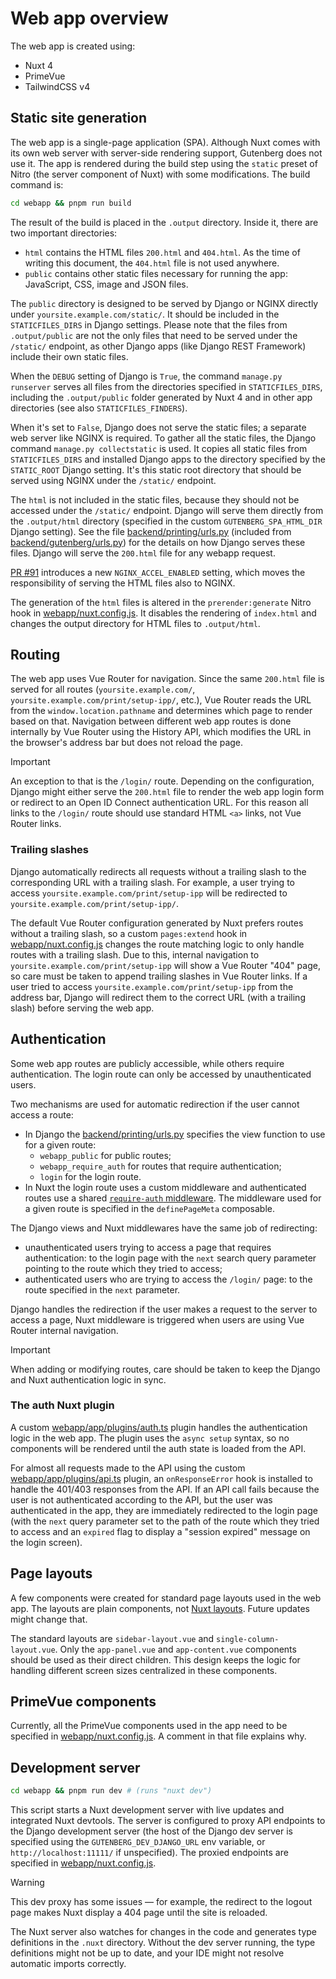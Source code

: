 # Web app overview

The web app is created using:

- Nuxt 4
- PrimeVue
- TailwindCSS v4

## Static site generation

The web app is a single-page application (SPA).
Although Nuxt comes with its own web server with server-side rendering support,
Gutenberg does not use it.
The app is rendered during the build step using the `static` preset of Nitro
(the server component of Nuxt) with some modifications.
The build command is:

```bash
cd webapp && pnpm run build
```

The result of the build is placed in the `.output` directory. Inside it,
there are two important directories:

- `html` contains the HTML files `200.html` and `404.html`. As the time of writing this document,
  the `404.html` file is not used anywhere.
- `public` contains other static files necessary for running the app: JavaScript, CSS, image and JSON files.

The `public` directory is designed to be served by Django or NGINX directly under `yoursite.example.com/static/`.
It should be included in the `STATICFILES_DIRS` in Django settings.
Please note that the files from `.output/public` are not the only files that need to be served under
the `/static/` endpoint, as other Django apps (like Django REST Framework) include their own static files.

When the `DEBUG` setting of Django is `True`, the command `manage.py runserver` serves all files from the
directories specified in `STATICFILES_DIRS`, including the `.output/public` folder generated by Nuxt 4
and in other app directories (see also `STATICFILES_FINDERS`).

When it's set to `False`, Django does not serve the static files; a separate web server like NGINX is required.
To gather all the static files, the Django command `manage.py collectstatic` is used.
It copies all static files from `STATICFILES_DIRS` and installed Django apps to the directory specified by
the `STATIC_ROOT` Django setting. It's this static root directory that should be served using NGINX under
the `/static/` endpoint.

The `html` is not included in the static files, because they should not be accessed under the `/static/` endpoint.
Django will serve them directly from the `.output/html` directory (specified in the custom `GUTENBERG_SPA_HTML_DIR`
Django setting).
See the file [backend/printing/urls.py](../../../backend/printing/urls.py) (included from
[backend/gutenberg/urls.py](../../../backend/gutenberg/urls.py)) for the details on how Django serves these files.
Django will serve the `200.html` file for any webapp request.

[PR #91](https://github.com/KSIUJ/gutenberg/pull/91) introduces a new `NGINX_ACCEL_ENABLED` setting,
which moves the responsibility of serving the HTML files also to NGINX.

The generation of the `html` files is altered in the `prerender:generate` Nitro hook in
[webapp/nuxt.config.js](../../../webapp/nuxt.config.ts). It disables the rendering of `index.html`
and changes the output directory for HTML files to `.output/html`.

## Routing
The web app uses Vue Router for navigation. Since the same `200.html` file is served for all routes
(`yoursite.example.com/`, `yoursite.example.com/print/setup-ipp/`, etc.), Vue Router reads the URL from the
`window.location.pathname` and determines which page to render based on that.
Navigation between different web app routes is done internally by Vue Router using the History API,
which modifies the URL in the browser's address bar but does not reload the page.

> [!IMPORTANT]
> An exception to that is the `/login/` route. Depending on the configuration, Django might either serve
> the `200.html` file to render the web app login form or redirect to an Open ID Connect authentication URL.
> For this reason all links to the `/login/` route should use standard HTML `<a>` links, not Vue Router links.

### Trailing slashes
Django automatically redirects all requests without a trailing slash to the corresponding URL with a trailing slash.
For example, a user trying to access `yoursite.example.com/print/setup-ipp` will be redirected to
`yoursite.example.com/print/setup-ipp/`.

The default Vue Router configuration generated by Nuxt prefers routes without a trailing slash,
so a custom `pages:extend` hook in [webapp/nuxt.config.js](../../../webapp/nuxt.config.ts) changes
the route matching logic to only handle routes with a trailing slash.
Due to this, internal navigation to `yoursite.example.com/print/setup-ipp` will show a Vue Router "404" page,
so care must be taken to append trailing slashes in Vue Router links.
If a user tried to access `yoursite.example.com/print/setup-ipp` from the address bar, Django will redirect
them to the correct URL (with a trailing slash) before serving the web app.

## Authentication
Some web app routes are publicly accessible, while others require authentication.
The login route can only be accessed by unauthenticated users.

Two mechanisms are used for automatic redirection if the user cannot access a route:
- In Django the [backend/printing/urls.py](../../../backend/printing/urls.py) specifies the view function to use
  for a given route:
  - `webapp_public` for public routes;
  - `webapp_require_auth` for routes that require authentication;
  - `login` for the login route.
- In Nuxt the login route uses a custom middleware and authenticated routes use a shared
  [`require-auth` middleware](../../../webapp/app/middleware/require-auth.ts).
  The middleware used for a given route is specified in the `definePageMeta` composable.

The Django views and Nuxt middlewares have the same job of redirecting:
- unauthenticated users trying to access a page that requires authentication:
  to the login page with the `next` search query parameter pointing to the route which they tried to access;
- authenticated users who are trying to access the `/login/` page:
  to the route specified in the `next` parameter.

Django handles the redirection if the user makes a request to the server to access a page,
Nuxt middleware is triggered when users are using Vue Router internal navigation.

> [!IMPORTANT]
> When adding or modifying routes, care should be taken to keep the Django and Nuxt authentication logic in sync.

### The auth Nuxt plugin
A custom [webapp/app/plugins/auth.ts](../../../webapp/app/plugins/auth.ts) plugin handles the authentication
logic in the web app. The plugin uses the `async setup` syntax, so no components will be rendered until the auth
state is loaded from the API.

For almost all requests made to the API using the custom [webapp/app/plugins/api.ts](../../../webapp/app/plugins/api.ts)
plugin, an `onResponseError` hook is installed to handle the 401/403 responses from the API.
If an API call fails because the user is not authenticated according to the API, but the user was authenticated
in the app, they are immediately redirected to the login page (with the `next` query parameter set to the path
of the route which they tried to access and an `expired` flag to display a "session expired" message on the login
screen).

## Page layouts
A few components were created for standard page layouts used in the web app. The layouts are plain components,
not [Nuxt layouts](https://nuxt.com/docs/4.x/guide/directory-structure/app/layouts). Future updates might change that.

The standard layouts are `sidebar-layout.vue` and `single-column-layout.vue`.
Only the `app-panel.vue` and `app-content.vue` components should be used as their direct children.
This design keeps the logic for handling different screen sizes centralized in these components.

## PrimeVue components
Currently, all the PrimeVue components used in the app need to be specified in
[webapp/nuxt.config.js](../../../webapp/nuxt.config.ts). A comment in that file explains why.

## Development server
```bash
cd webapp && pnpm run dev # (runs "nuxt dev")
```
This script starts a Nuxt development server with live updates and integrated Nuxt devtools.
The server is configured to proxy API endpoints to the Django development server
(the host of the Django dev server is specified using the `GUTENBERG_DEV_DJANGO_URL` env variable,
or `http://localhost:11111/` if unspecified).
The proxied endpoints are specified in [webapp/nuxt.config.js](../../../webapp/nuxt.config.ts).

> [!WARNING]
> This dev proxy has some issues — for example, the redirect to the logout page makes Nuxt display a 404 page
> until the site is reloaded.

The Nuxt server also watches for changes in the code and generates type definitions in the `.nuxt` directory.
Without the dev server running, the type definitions might not be up to date, and your IDE might not resolve automatic
imports correctly.
